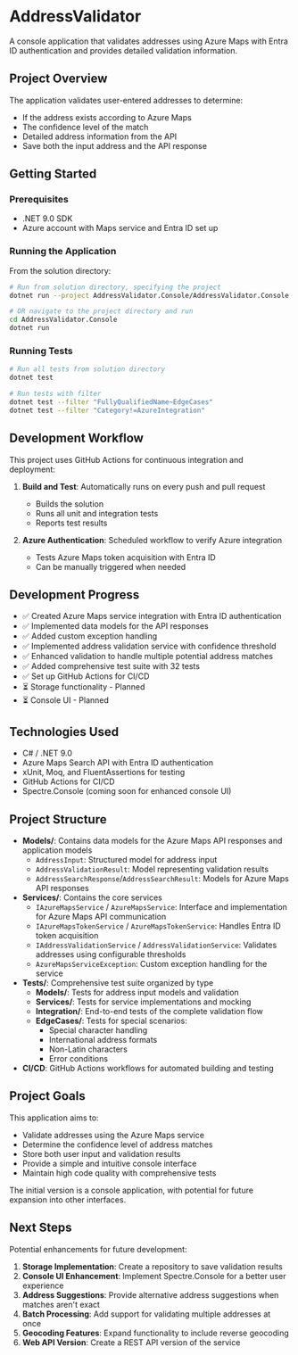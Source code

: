 # AddressValidator

A console application that validates addresses using Azure Maps with Entra ID authentication and provides detailed validation information.

## Project Overview

The application validates user-entered addresses to determine:

- If the address exists according to Azure Maps
- The confidence level of the match
- Detailed address information from the API
- Save both the input address and the API response

## Getting Started

### Prerequisites
- .NET 9.0 SDK
- Azure account with Maps service and Entra ID set up

### Running the Application
From the solution directory:
```bash
# Run from solution directory, specifying the project
dotnet run --project AddressValidator.Console/AddressValidator.Console.csproj

# OR navigate to the project directory and run
cd AddressValidator.Console
dotnet run
```

### Running Tests
```bash
# Run all tests from solution directory
dotnet test

# Run tests with filter
dotnet test --filter "FullyQualifiedName~EdgeCases"
dotnet test --filter "Category!=AzureIntegration"
```

## Development Workflow

This project uses GitHub Actions for continuous integration and deployment:

1. **Build and Test**: Automatically runs on every push and pull request
   - Builds the solution
   - Runs all unit and integration tests
   - Reports test results

2. **Azure Authentication**: Scheduled workflow to verify Azure integration
   - Tests Azure Maps token acquisition with Entra ID
   - Can be manually triggered when needed

## Development Progress

- ✅ Created Azure Maps service integration with Entra ID authentication
- ✅ Implemented data models for the API responses
- ✅ Added custom exception handling
- ✅ Implemented address validation service with confidence threshold
- ✅ Enhanced validation to handle multiple potential address matches
- ✅ Added comprehensive test suite with 32 tests
- ✅ Set up GitHub Actions for CI/CD
- ⏳ Storage functionality - Planned
- ⏳ Console UI - Planned

## Technologies Used

- C# / .NET 9.0
- Azure Maps Search API with Entra ID authentication
- xUnit, Moq, and FluentAssertions for testing
- GitHub Actions for CI/CD
- Spectre.Console (coming soon for enhanced console UI)

## Project Structure

- **Models/**: Contains data models for the Azure Maps API responses and application models
  - `AddressInput`: Structured model for address input
  - `AddressValidationResult`: Model representing validation results
  - `AddressSearchResponse`/`AddressSearchResult`: Models for Azure Maps API responses
- **Services/**: Contains the core services 
  - `IAzureMapsService` / `AzureMapsService`: Interface and implementation for Azure Maps API communication
  - `IAzureMapsTokenService` / `AzureMapsTokenService`: Handles Entra ID token acquisition
  - `IAddressValidationService` / `AddressValidationService`: Validates addresses using configurable thresholds
  - `AzureMapsServiceException`: Custom exception handling for the service
- **Tests/**: Comprehensive test suite organized by type
  - **Models/**: Tests for address input models and validation
  - **Services/**: Tests for service implementations and mocking
  - **Integration/**: End-to-end tests of the complete validation flow
  - **EdgeCases/**: Tests for special scenarios:
    - Special character handling
    - International address formats
    - Non-Latin characters
    - Error conditions
- **CI/CD**: GitHub Actions workflows for automated building and testing

## Project Goals

This application aims to:

- Validate addresses using the Azure Maps service
- Determine the confidence level of address matches
- Store both user input and validation results
- Provide a simple and intuitive console interface
- Maintain high code quality with comprehensive tests

The initial version is a console application, with potential for future expansion into other interfaces.

## Next Steps

Potential enhancements for future development:

1. **Storage Implementation**: Create a repository to save validation results
2. **Console UI Enhancement**: Implement Spectre.Console for a better user experience
3. **Address Suggestions**: Provide alternative address suggestions when matches aren't exact
4. **Batch Processing**: Add support for validating multiple addresses at once
5. **Geocoding Features**: Expand functionality to include reverse geocoding
6. **Web API Version**: Create a REST API version of the service
